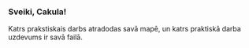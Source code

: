 ### Sveiki, Cakula!

Katrs prakstiskais darbs atradodas savā mapē, un katrs praktiskā darba uzdevums ir savā failā.
